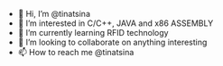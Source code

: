- 👋 Hi, I’m @tinatsina
- 👀 I’m interested in C/C++, JAVA and x86 ASSEMBLY
- 🌱 I’m currently learning RFID technology
- 💞️ I’m looking to collaborate on anything interesting
- 📫 How to reach me @tinatsina

<!---
tinatsina/tinatsina is a ✨ special ✨ repository because its `README.md` (this file) appears on your GitHub profile.
You can click the Preview link to take a look at your changes.
--->
